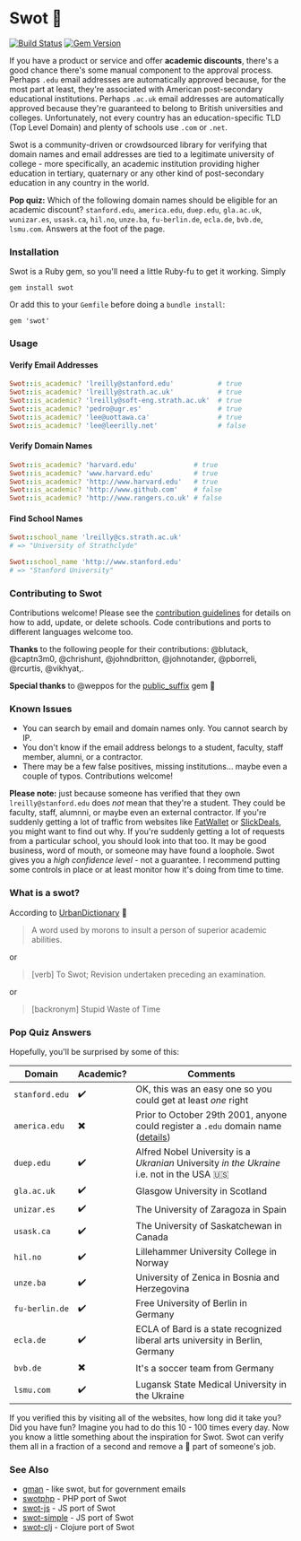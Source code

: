 # Swot :apple:

[![Build Status](https://api.travis-ci.org/leereilly/swot.png)](https://travis-ci.org/leereilly/swot) [![Gem Version](https://badge.fury.io/rb/swot.svg)](http://badge.fury.io/rb/swot)

If you have a product or service and offer **academic discounts**, there's a good chance there's some manual component to the approval process. Perhaps `.edu` email addresses are automatically approved because, for the most part at least, they're associated with American post-secondary educational institutions. Perhaps `.ac.uk` email addresses are automatically approved because they're guaranteed to belong to British universities and colleges. Unfortunately, not every country has an education-specific TLD (Top Level Domain) and plenty of schools use `.com` or `.net`.

Swot is a community-driven or crowdsourced library for verifying that domain names and email addresses are tied to a legitimate university of college - more specifically, an academic institution providing higher education in tertiary, quaternary or any other kind of post-secondary education in any country in the world.

**Pop quiz:** Which of the following domain names should be eligible for an academic discount? `stanford.edu`, `america.edu`, `duep.edu`, `gla.ac.uk`, `wunizar.es`, `usask.ca`, `hil.no`, `unze.ba`, `fu-berlin.de`, `ecla.de`, `bvb.de`, `lsmu.com`. Answers at the foot of the page.

### Installation

Swot is a Ruby gem, so you'll need a little Ruby-fu to get it working. Simply

`gem install swot`

Or add this to your `Gemfile` before doing a `bundle install`:

`gem 'swot'`

### Usage

#### Verify Email Addresses

```ruby
Swot::is_academic? 'lreilly@stanford.edu'           # true
Swot::is_academic? 'lreilly@strath.ac.uk'           # true
Swot::is_academic? 'lreilly@soft-eng.strath.ac.uk'  # true
Swot::is_academic? 'pedro@ugr.es'                   # true
Swot::is_academic? 'lee@uottawa.ca'                 # true
Swot::is_academic? 'lee@leerilly.net'               # false
```

#### Verify Domain Names

```ruby
Swot::is_academic? 'harvard.edu'              # true
Swot::is_academic? 'www.harvard.edu'          # true
Swot::is_academic? 'http://www.harvard.edu'   # true
Swot::is_academic? 'http://www.github.com'    # false
Swot::is_academic? 'http://www.rangers.co.uk' # false
```

#### Find School Names

```ruby
Swot::school_name 'lreilly@cs.strath.ac.uk'
# => "University of Strathclyde"

Swot::school_name 'http://www.stanford.edu'
# => "Stanford University"
```

### Contributing to Swot

Contributions welcome! Please see the [contribution guidelines](CONTRIBUTING.md) for details on how to add, update, or delete schools. Code contributions and ports to different languages welcome too.

**Thanks** to the following people for their contributions:
@blutack, @captn3m0, @chrishunt, @johndbritton, @johnotander, @pborreli, @rcurtis, @vikhyat,.

**Special thanks** to @weppos for the [public_suffix](https://github.com/weppos/publicsuffix-ruby) gem :metal:

### Known Issues

* You can search by email and domain names only. You cannot search by IP.
* You don't know if the email address belongs to a student, faculty, staff member, alumni, or a contractor.
* There may be a few false positives, missing institutions... maybe even a couple of typos. Contributions welcome!

**Please note:** just because someone has verified that they own `lreilly@stanford.edu` does *not* mean that they're a student. They could be faculty, staff, alumnni, or maybe even an external contractor. If you're suddenly getting a lot of traffic from websites like [FatWallet](http://www.fatwallet.com) or [SlickDeals](http://www.slickdeals.net), you might want to find out why. If you're suddenly getting a lot of requests from a particular school, you should look into that too. It may be good business, word of mouth, or someone may have found a loophole. Swot gives you a *high confidence level* - not a guarantee. I recommend putting some controls in place or at least monitor how it's doing from time to time.

### What is a swot?

According to [UrbanDictionary](http://www.urbandictionary.com/define.php?term=swot) :blue_book:

> A word used by morons to insult a person of superior academic abilities.

or

> [verb] To Swot; Revision undertaken preceding an examination.

or

> [backronym] Stupid Waste of Time

### Pop Quiz Answers

Hopefully, you'll be surprised by some of this:

| Domain | Academic? | Comments |
|--------|-----------|----------|
|`stanford.edu`|:heavy_check_mark:|OK, this was an easy one so you could get at least *one* right|
|`america.edu`|:heavy_multiplication_x:| Prior to October 29th 2001, anyone could register a `.edu` domain name ([details](http://en.wikipedia.org/wiki/.edu#Grandfathered_uses)) |
|`duep.edu`|:heavy_check_mark:| Alfred Nobel University is a *Ukranian* University *in the Ukraine* i.e. not in the USA :us: |
|`gla.ac.uk`|:heavy_check_mark:|Glasgow University in Scotland|
|`unizar.es`|:heavy_check_mark:|The University of Zaragoza in Spain|
|`usask.ca`|:heavy_check_mark:|The University of Saskatchewan in Canada|
|`hil.no`|:heavy_check_mark:|Lillehammer University College in Norway|
|`unze.ba`|:heavy_check_mark:|University of Zenica in Bosnia and Herzegovina|
|`fu-berlin.de`|:heavy_check_mark:|Free University of Berlin in Germany|
|`ecla.de`|:heavy_check_mark:|ECLA of Bard is a state recognized liberal arts university in Berlin, Germany |
|`bvb.de`|:heavy_multiplication_x:|It's a soccer team from Germany|
|`lsmu.com`|:heavy_check_mark:| Lugansk State Medical University in the Ukraine |

If you verified this by visiting all of the websites, how long did it take you? Did you have fun? Imagine you had to do this 10 - 100 times every day. Now you know a little something about the inspiration for Swot. Swot can verify them all in a fraction of a second and remove a :poop: part of someone's job.

### See Also

* [gman](https://github.com/benbalter/gman) - like swot, but for government emails
* [swotphp](https://github.com/mdwheele/swotphp) - PHP port of Swot
* [swot-js](https://github.com/theotow/swot-js) - JS port of Swot
* [swot-simple](https://github.com/mapbox/swot-simple) - JS port of Swot
* [swot-clj](https://github.com/ipavl/swot-clj) - Clojure port of Swot
